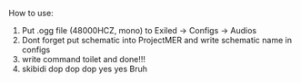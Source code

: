 How to use:
1. Put .ogg file (48000HCZ, mono) to Exiled -> Configs -> Audios
2. Dont forget put schematic into ProjectMER and write schematic name in configs
3. write command toilet <player ID> and done!!!
4. skibidi dop dop dop yes yes
Bruh
